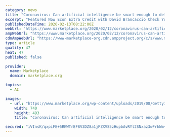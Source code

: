 ```yaml
---
category: news
title: "Coronavirus: Can artificial intelligence be smart enough to detect fake news? - Marketplace"
excerpt: "Featured Now Econ Extra Credit with David Brancaccio Check Your Balance ™️ Workplace Culture Make Me Smart with Kai and Molly Your browser does not support the audio format."
publishedDateTime: 2020-02-13T08:22:00Z
webUrl: "https://www.marketplace.org/2020/02/12/coronavirus-can-artificial-intelligence-be-smart-enough-to-detect-fake-news/"
ampWebUrl: "https://www.marketplace.org/2020/02/12/coronavirus-can-artificial-intelligence-be-smart-enough-to-detect-fake-news/amp"
cdnAmpWebUrl: "https://www-marketplace-org.cdn.ampproject.org/c/s/www.marketplace.org/2020/02/12/coronavirus-can-artificial-intelligence-be-smart-enough-to-detect-fake-news/amp"
type: article
quality: 47
heat: 47
published: false

provider:
  name: Marketplace
  domain: marketplace.org

topics:
  - AI

images:
  - url: "https://www.marketplace.org/wp-content/uploads/2019/08/GettyImages-1086354718.jpg?fit=740%2C494"
    width: 740
    height: 493
    title: "Coronavirus: Can artificial intelligence be smart enough to detect fake news? - Marketplace"

secured: "iVInsK/qxpiFE+5RKWTrEF8V3DZ8a1jPZXVS5zHupbAvRYl2SNxaz3wFrhWm+pdYDg0SbwtmgNXa5+DySnhNzILlShRwwdNVmPdWcOzUvcYBg986wUnlwAC6gZZ15xJXVP4fDR097lCAI2axky27b2U2HFE505aoHnXN3QNyvIEWgwgLAFvzfm4RUN+fHcuBvO4mJ3AsYszdoj7YcSUE/oJhNCP+QDeIPuzjInSzxnBf01ewEGSZxAu6p7j0hK7ovbw7dyZ9EWtafEh2I/1nNT8lMyG7up/TFs8foTOslc7MQhdKVd9foJHIc3z7nbia;N4b1qWKB+1t0KCp4xkDGYA=="
---
```


